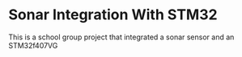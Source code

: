 # Sonar Integration With STM32
This is a school group project that integrated a sonar sensor and an STM32f407VG
